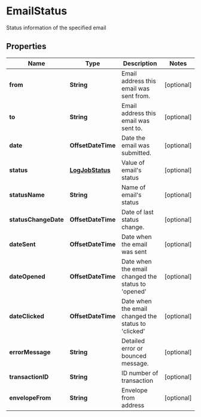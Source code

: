 

# EmailStatus

Status information of the specified email
## Properties

Name | Type | Description | Notes
------------ | ------------- | ------------- | -------------
**from** | **String** | Email address this email was sent from. |  [optional]
**to** | **String** | Email address this email was sent to. |  [optional]
**date** | **OffsetDateTime** | Date the email was submitted. |  [optional]
**status** | [**LogJobStatus**](LogJobStatus.md) | Value of email&#39;s status |  [optional]
**statusName** | **String** | Name of email&#39;s status |  [optional]
**statusChangeDate** | **OffsetDateTime** | Date of last status change. |  [optional]
**dateSent** | **OffsetDateTime** | Date when the email was sent |  [optional]
**dateOpened** | **OffsetDateTime** | Date when the email changed the status to &#39;opened&#39; |  [optional]
**dateClicked** | **OffsetDateTime** | Date when the email changed the status to &#39;clicked&#39; |  [optional]
**errorMessage** | **String** | Detailed error or bounced message. |  [optional]
**transactionID** | **String** | ID number of transaction |  [optional]
**envelopeFrom** | **String** | Envelope from address |  [optional]



